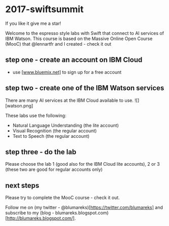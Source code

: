 # 2017-swiftsummit
If you like it give me a star!

Welcome to the espresso style labs with Swift that connect to AI services of IBM Watson.
This course is based on the Massive Online Open Course (MooC) that @lennartfr and I created - check it out

## step one - create an account on IBM Cloud
- use [www.bluemix.net] to sign up for a free account

## step two - create one of the IBM Watson services

There are many AI services at the IBM Cloud available to use.
![][watson.png]

These labs use the following:
- Natural Language Understanding (the lite account)
- Visual Recognition (the regular account)
- Text to Speech (the regular account)

## step three - do the lab
Please choose the lab 1 (good also for the IBM Cloud lite accounts), 2 or 3 (these two are good for regular accounts only)

## next steps
Please try to complete the MooC course - check it out.

Follow me on (my twitter - @blumareks)[https://twitter.com/blumareks] and subscribe to my (blog - blumareks.blogspot.com)[http://blumareks.blogspot.com/].

